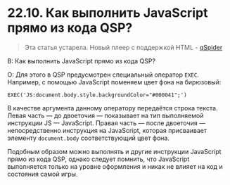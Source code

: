 # 22.10. Как выполнить JavaScript прямо из кода QSP?
<!-- [:faq_22_10] -->

> Эта статья устарела. Новый плеер с поддержкой HTML - [qSpider](https://aleksversus.github.io/howdo_faq/articles/qspider_0004.html)

В: Как выполнить JavaScript прямо из кода QSP?

О:
Для этого в QSP предусмотрен специальный оператор `EXEC`. Например, с помощью JavaScript поменяем цвет фона на бирюзовый:

```qsp
EXEC('JS:document.body.style.backgroundColor="#000041";')
```
В качестве аргумента данному оператору передаётся строка текста. Левая часть — до двоеточия — показывает на тип выполняемой инструкции JS — JavaScript. Правая часть — после двоеточия — непосредственно инструкция на JavaScript, которая присваивает элементу `document.body` соответствующий цвет фона.

Подобным образом можно выполнять и другие инструкции JavaScript прямо из кода QSP, однако следует помнить, что JavaScript выполняется только на уровне оформления и никак не влияет на код и состояния самой игры.
